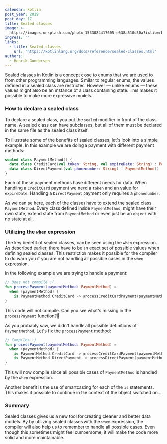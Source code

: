 ```yaml
---
calendar: kotlin
post_year: 2019
post_day: 17
title: Sealed classes
image: >-
  https://images.unsplash.com/photo-1533084417605-e538a510d50a?ixlib=rb-1.2.1&ixid=eyJhcHBfaWQiOjEyMDd9&auto=format&fit=crop&w=1502&q=80
ingress: ''
links:
  - title: Sealed classes
    url: 'https://kotlinlang.org/docs/reference/sealed-classes.html'
authors:
  - Henrik Gundersen
---
```

Sealed classes in Kotlin is a concept close to enums that we are used to from other programming languages. Similar to regular enums, the values defined in a sealed class are restricted. However — unlike enums — these values might also be an instance of a class containing state. This makes it possible to make more expressive models.

### How to declare a sealed class
To declare a sealed class, you put the `sealed` modifier in front of the class name. A sealed class can have subclasses, but all of them must be declared in the same file as the sealed class itself.

To illustrate some of the benefits of sealed classes, let's look into a simple example. In this example we are doing a payment with different payment methods:

```kotlin
sealed class PaymentMethod() {
  data class CreditCard(val token: String, val expireDate: String) : PaymentMethod()
  data class DirectPayment(val phonenumber: String) : PaymentMethod()
}
```

Each of these payment methods have different needs for data. When handling a `CreditCard` payment we need a `token` and an value for `expireDate`. Handling a `DirectPayment` payment only requires a `phonenumber`.

As we can se here, each of the classes have to extend the sealed class `PaymentMethod`. Every class defined inside `PaymentMethod`, might have their own state, extend state from `PaymentMethod` or even just be an `object` with no state at all. 

### Utilizing the `when` expression
The key benefit of sealed classes, can be seen using the `when` expression. As described earlier, there have to be an exact set of possible values when defining sealed classes. This restriction makes it possible for the compiler to do 
warn you if you are not handling all possible cases in the `when` expression.

In the following example we are trying to handle a payment:

```kotlin
// Does not compile :(
fun processPayment(paymentMethod: PaymentMethod) =
  when (paymentMethod) {
    is PaymentMethod.CreditCard -> processCreditCardPayment(paymentMethod.token, paymentMethod.expireDated)
}
```

This code will not compile. Can you see what's missing in the `processPayment` function?🤔

As you probably saw, we didn't handle all possible definitions of `PaymentMethod`. Let's fix the `processPayment` method:

```kotlin
// Compiles :)
fun processPayment(paymentMethod: PaymentMethod) =
  when (paymentMethod) {
    is PaymentMethod.CreditCard -> processCreditCardPayment(paymentMethod.token, paymentMethod.expireDated)
    is PaymentMethod.DirectPayment -> processDirectPayment(paymentMethod.phonenumber)
}
```

This will now compile since all possible cases of `PaymentMethod` is handled by the `when` expression. 

Another benefit is the use of smartcasting for each of the `is` statements. This makes it possible to continue in the context of the object switched on...

### Summary
Sealed classes gives us a new tool for creating cleaner and better data models. By by utilizing sealed classes with the `when` expression, the compiler will also help us to remember to handle all possible cases. Even though this sometimes might feel cumbersome, it will make the code more solid and more maintainable.
